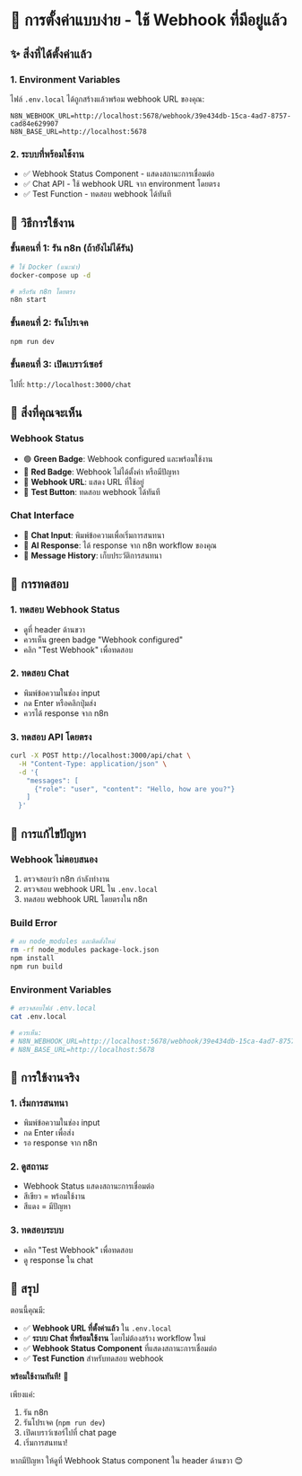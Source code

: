 # 🚀 การตั้งค่าแบบง่าย - ใช้ Webhook ที่มีอยู่แล้ว

## ✨ สิ่งที่ได้ตั้งค่าแล้ว

### 1. Environment Variables
ไฟล์ `.env.local` ได้ถูกสร้างแล้วพร้อม webhook URL ของคุณ:

```env
N8N_WEBHOOK_URL=http://localhost:5678/webhook/39e434db-15ca-4ad7-8757-cad84e629907
N8N_BASE_URL=http://localhost:5678
```

### 2. ระบบที่พร้อมใช้งาน
- ✅ Webhook Status Component - แสดงสถานะการเชื่อมต่อ
- ✅ Chat API - ใช้ webhook URL จาก environment โดยตรง
- ✅ Test Function - ทดสอบ webhook ได้ทันที

## 🚀 วิธีการใช้งาน

### ขั้นตอนที่ 1: รัน n8n (ถ้ายังไม่ได้รัน)
```bash
# ใช้ Docker (แนะนำ)
docker-compose up -d

# หรือรัน n8n โดยตรง
n8n start
```

### ขั้นตอนที่ 2: รันโปรเจค
```bash
npm run dev
```

### ขั้นตอนที่ 3: เปิดเบราว์เซอร์
ไปที่: `http://localhost:3000/chat`

## 🎯 สิ่งที่คุณจะเห็น

### Webhook Status
- 🟢 **Green Badge**: Webhook configured และพร้อมใช้งาน
- 🔴 **Red Badge**: Webhook ไม่ได้ตั้งค่า หรือมีปัญหา
- 📍 **Webhook URL**: แสดง URL ที่ใช้อยู่
- 🧪 **Test Button**: ทดสอบ webhook ได้ทันที

### Chat Interface
- 💬 **Chat Input**: พิมพ์ข้อความเพื่อเริ่มการสนทนา
- 🤖 **AI Response**: ได้ response จาก n8n workflow ของคุณ
- 📝 **Message History**: เก็บประวัติการสนทนา

## 🧪 การทดสอบ

### 1. ทดสอบ Webhook Status
- ดูที่ header ด้านขวา
- ควรเห็น green badge "Webhook configured"
- คลิก "Test Webhook" เพื่อทดสอบ

### 2. ทดสอบ Chat
- พิมพ์ข้อความในช่อง input
- กด Enter หรือคลิกปุ่มส่ง
- ควรได้ response จาก n8n

### 3. ทดสอบ API โดยตรง
```bash
curl -X POST http://localhost:3000/api/chat \
  -H "Content-Type: application/json" \
  -d '{
    "messages": [
      {"role": "user", "content": "Hello, how are you?"}
    ]
  }'
```

## 🔧 การแก้ไขปัญหา

### Webhook ไม่ตอบสนอง
1. ตรวจสอบว่า n8n กำลังทำงาน
2. ตรวจสอบ webhook URL ใน `.env.local`
3. ทดสอบ webhook URL โดยตรงใน n8n

### Build Error
```bash
# ลบ node_modules และติดตั้งใหม่
rm -rf node_modules package-lock.json
npm install
npm run build
```

### Environment Variables
```bash
# ตรวจสอบไฟล์ .env.local
cat .env.local

# ควรเห็น:
# N8N_WEBHOOK_URL=http://localhost:5678/webhook/39e434db-15ca-4ad7-8757-cad84e629907
# N8N_BASE_URL=http://localhost:5678
```

## 📱 การใช้งานจริง

### 1. เริ่มการสนทนา
- พิมพ์ข้อความในช่อง input
- กด Enter เพื่อส่ง
- รอ response จาก n8n

### 2. ดูสถานะ
- Webhook Status แสดงสถานะการเชื่อมต่อ
- สีเขียว = พร้อมใช้งาน
- สีแดง = มีปัญหา

### 3. ทดสอบระบบ
- คลิก "Test Webhook" เพื่อทดสอบ
- ดู response ใน chat

## 🎉 สรุป

ตอนนี้คุณมี:
- ✅ **Webhook URL ที่ตั้งค่าแล้ว** ใน `.env.local`
- ✅ **ระบบ Chat ที่พร้อมใช้งาน** โดยไม่ต้องสร้าง workflow ใหม่
- ✅ **Webhook Status Component** ที่แสดงสถานะการเชื่อมต่อ
- ✅ **Test Function** สำหรับทดสอบ webhook

**พร้อมใช้งานทันที!** 🚀

เพียงแค่:
1. รัน n8n
2. รันโปรเจค (`npm run dev`)
3. เปิดเบราว์เซอร์ไปที่ chat page
4. เริ่มการสนทนา!

หากมีปัญหา ให้ดูที่ Webhook Status component ใน header ด้านขวา 😊
